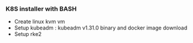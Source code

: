 ### K8S installer with BASH

- Create linux kvm vm
- Setup kubeadm
   : kubeadm v1.31.0 binary and docker image download
- Setup rke2



